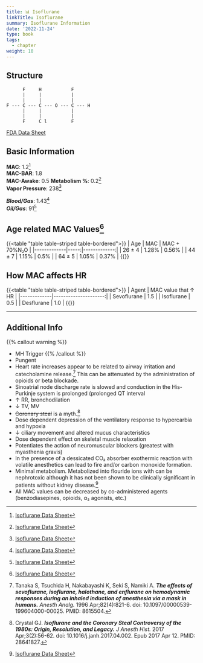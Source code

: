 ```yaml
---
title: 📊 Isoflurane
linkTitle: Isoflurane
summary: Isoflurane Information
date: '2022-11-24'
type: book
tags:
  - chapter
weight: 10
---
```




## Structure

```goat
      F     H           F
      |     |           |
      |     |           |
F --- C --- C --- O --- C --- H                     
      |     |           |
      |     |           |
      F     C l         F
```

    
[FDA Data Sheet](https://www.accessdata.fda.gov/drugsatfda_docs/label/2010/017624s036lbl.pdf)

## Basic Information

**MAC**: 1.2[^1]  
**MAC-BAR**: 1.8  
**MAC-Awake**:  0.5 
**Metabolism %**: 0.2[^1]  
**Vapor Pressure**: 238[^1]  

***Blood/Gas***: 1.43[^1]  
***Oil/Gas***: 91[^1]

## Age related MAC Values[^1]
{{<table "table table-striped table-bordered">}}
| Age         | MAC  | MAC + 70%N₂O |
|-------------|-----:|-------------:|
| 26 ± 4      | 1.28% |      0.56%  |
| 44 ± 7      | 1.15% |       0.5%  |
| 64 ± 5      | 1.05% |      0.37%  |
{{</table>}}  

## How MAC affects HR
{{<table "table table-striped table-bordered">}}
| Agent       | MAC value that ↑ HR  |
|-------------|---------------------:|
| Sevoflurane |                  1.5 |
| Isoflurane  |                 0.5  |
| Desflurane  |                  1.0 |
{{</table>}}  



---
  
## Additional Info

{{% callout warning %}}
 - MH Trigger
{{% /callout %}}
 - Pungent
 - Heart rate increases appear to be related to airway irritation and catecholamine release.[^2] This can be attenuated by the administration of opioids or beta blockade.
 - Sinoatrial node discharge rate is slowed and conduction in the His-Purkinje system is prolonged (prolonged QT interval
 - ↑ RR, bronchodilation
 - ↓ TV, MV
 - ~~Coronary steal~~ is a myth.[^3]
 - Dose dependent depression of the ventilatory response to hypercarbia and hypoxia
 - ↓ ciliary movement and altered mucus characteristics
 - Dose dependent effect on skeletal muscle relaxation
 - Potentiates the action of neuromuscular blockers (greatest with myasthenia gravis)
 - In the presence of a dessicated CO₂ absorber exothermic reaction with volatile anesthetics can lead to fire and/or carbon monoxide formation.
 - Minimal metabolism.  Metabolized into flouride ions with can be nephrotoxic although it has not been shown to be clinically significant in patients without kidney disease.[^1]
 - All MAC values can be decreased by co-administered agents (benzodiasepines, opioids, α₂ agonists, etc.)


[^1]: [Isoflurane Data Sheet](https://www.accessdata.fda.gov/drugsatfda_docs/label/2010/017624s036lbl.pdf)
[^2]: Tanaka S, Tsuchida H, Nakabayashi K, Seki S, Namiki A. ***The effects of sevoflurane, isoflurane, halothane, and enflurane on hemodynamic responses during an inhaled induction of anesthesia via a mask in humans.*** *Anesth Analg.* 1996 Apr;82(4):821-6. doi: 10.1097/00000539-199604000-00025. PMID: 8615504.
[^3]: Crystal GJ. ***Isoflurane and the Coronary Steal Controversy of the 1980s: Origin, Resolution, and Legacy.*** *J Anesth Hist.* 2017 Apr;3(2):56-62. doi: 10.1016/j.janh.2017.04.002. Epub 2017 Apr 12. PMID: 28641827.